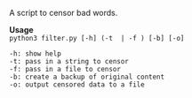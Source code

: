 A script to censor bad words.

**Usage**<br/>
`python3 filter.py [-h] (-t  | -f ) [-b] [-o]`

```
-h: show help
-t: pass in a string to censor
-f: pass in a file to censor
-b: create a backup of original content
-o: output censored data to a file
```